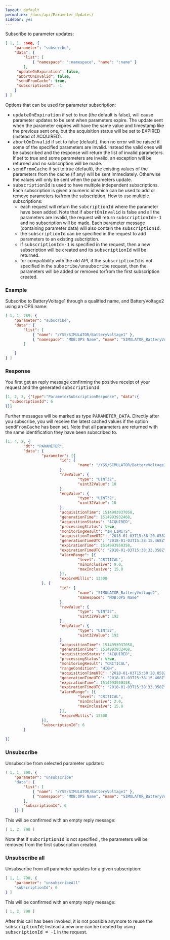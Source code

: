 ```yaml
---
layout: default
permalink: /docs/api/Parameter_Updates/
sidebar: yes
---
```


Subscribe to parameter updates:

```json
[ 1, 1, :seq, {
    "parameter": "subscribe",
    "data": {
        "list": [
            { "namespace": ":namespace", "name": ":name" }
        ],
     "updateOnExpiration": false,
     "abortOnInvalid": false,
     "sendFromCache": true,
     "subscriptionId": -1
    }
} ]
```

Options that can be used for parameter subscription:

* <tt>updateOnExpiration</tt> if set to true (the default is false), will cause parameter updates to be sent when parameters expire.
The update sent when the parameter expires will have the same value and timestamp like the previous sent one, but the acquisition status will be set to EXPIRED (instead of ACQUIRED).
* <tt>abortOnInvalid</tt> if set to false (default), then no error will be raised if some of the specified parameters are invalid. Instead the valid ones will be subscribed and the response will return the list of invalid parameters. If set to true and some parameters are invalid, an exception will be returned and no subscription will be made.
* <tt>sendFromCache</tt> if set to true (default), the existing values of the parameters from the cache (if any) will be sent immediately. Otherwise the values will only be sent when the  parameters update.
* <tt>subscriptionId</tt> is used to have multiple independent subscriptions. Each subscription is given a numeric id which can be used to add or remove parameters to/from the subscription. How to use multiple subscriptions:
  * each request will return the <tt>subcriptionId</tt> where the parameter have been added. Note that if <tt>abortOnInvalid</tt> is false and all the parameters are invalid, the request will return <tt>subscriptionId=-1</tt> and no subscription will be made. Each parameter message (containing parameter data) will also contain the <tt>subscriptionId</tt>.
  * the <tt>subscriptionId</tt> can be specified in the request to add parameters to an existing subcription.
  * if <tt>subscriptionId=-1</tt> is specified in the request, then a new subscription will be created and its <tt>subscriptionId</tt> will be returned.
  * for compatibility with the old API, if the <tt>subscriptionId</tt> is not specified in the <tt>subscribe/unsubscribe</tt> request, then the parameters will be added or removed to/from the first subscription created.



### Example

Subscribe to BatteryVoltage1 through a qualified name, and BatteryVoltage2 using an OPS name:

```json
[ 1, 1, 789, {
    "parameter": "subscribe",
    "data": {
        "list": [
            { "name": "/YSS/SIMULATOR/BatteryVoltage1" },
            { "namespace": "MDB:OPS Name", "name": "SIMULATOR_BatteryVoltage2" }
        ]

    }
} ]
```

### Response

You first get an reply message confirming the positive receipt of your request and the generated <tt>subscriptionId</tt>:

```json
[1, 2, 3, {"type":"ParameterSubscriptionResponse", "data":{
  "subscriptionId": 6
}}]
```
    
Further messages will be marked as type <tt>PARAMETER_DATA</tt>. Directly after you subscribe, you will receive the latest cached values if the option <tt>sendFromCache</tt> has been set.
Note that all parameters are returned with the same identification they have been subscribed to.

```json
[1, 4, 2, {
        "dt": "PARAMETER",
        "data": {
                "parameter": [{
                        "id": {
                                "name": "/YSS/SIMULATOR/BatteryVoltage1"
                        },
                        "rawValue": {
                                "type": "UINT32",
                                "uint32Value": 10
                        },
                        "engValue": {
                                "type": "UINT32",
                                "uint32Value": 10
                        },
                        "acquisitionTime": 1514993937058,
                        "generationTime": 1514993932468,
                        "acquisitionStatus": "ACQUIRED",
                        "processingStatus": true,
                        "monitoringResult": "IN_LIMITS",
                        "acquisitionTimeUTC": "2018-01-03T15:38:20.058Z",
                        "generationTimeUTC": "2018-01-03T15:38:15.468Z",
                        "expirationTime": 1514993950358,
                        "expirationTimeUTC": "2018-01-03T15:38:33.358Z",
                        "alarmRange": [{
                                "level": "CRITICAL",
                                "minInclusive": 9.0,
                                "maxInclusive": 15.0
                        }],
                        "expireMillis": 13300
                }, {
                        "id": {
                                "name": "SIMULATOR_BatteryVoltage2",
                                "namespace": "MDB:OPS Name"
                        },
                        "rawValue": {
                                "type": "UINT32",
                                "uint32Value": 192
                        },
                        "engValue": {
                                "type": "UINT32",
                                "uint32Value": 192
                        },
                        "acquisitionTime": 1514993937058,
                        "generationTime": 1514993932468,
                        "acquisitionStatus": "ACQUIRED",
                        "processingStatus": true,
                        "monitoringResult": "CRITICAL",
                        "rangeCondition": "HIGH",
                        "acquisitionTimeUTC": "2018-01-03T15:38:20.058Z",
                        "generationTimeUTC": "2018-01-03T15:38:15.468Z",
                        "expirationTime": 1514993950358,
                        "expirationTimeUTC": "2018-01-03T15:38:33.358Z",
                        "alarmRange": [{
                                "level": "CRITICAL",
                                "minInclusive": 2.0,
                                "maxInclusive": 15.0
                        }],
                        "expireMillis": 13300
                }],
                "subscriptionId": 6
        }
        
}]
```


### Unsubscribe

Unsubscribe from selected parameter updates:

```json
[ 1, 1, 790, {
    "parameter": "unsubscribe" 
    "data": {
        "list": [
            { "name": "/YSS/SIMULATOR/BatteryVoltage1" },
            { "namespace": "MDB:OPS Name", "name": "SIMULATOR_BatteryVoltage2" }
        ],
        "subscriptionId": 6
    }} ]
```

This will be confirmed with an empty reply message:

```json
[ 1, 2, 790 ]
```

Note that if <tt>subcriptionId</tt> is not specified , the parameters will be removed from the first subscription created.

### Unsubscribe all
Unsubscribe from all parameter updates for a given subscription:

```json
[ 1, 1, 790, {
    "parameter": "unsubscribeAll"
    "subscriptionId": 6
} ]
```

This will be confirmed with an empty reply message:

```json
[ 1, 2, 790 ]
```

After this call has been invoked, it is not possible anymore to reuse the <tt>subscriptionId</tt>; Instead a new one can be created by using <tt>subscriptionId = -1</tt> in the request.
